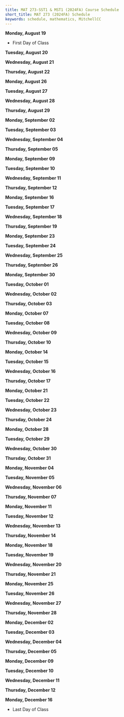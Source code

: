 ```yaml
---
title: MAT 273-SST1 & MST1 (2024FA) Course Schedule
short_title: MAT 273 (2024FA) Schedule
keywords: schedule, mathematics, MitchellCC
---
```


**Monday, August 19**
- First Day of Class

**Tuesday, August 20**

**Wednesday, August 21**

**Thursday, August 22**

**Monday, August 26**

**Tuesday, August 27**

**Wednesday, August 28**

**Thursday, August 29**

**Monday, September 02**

**Tuesday, September 03**

**Wednesday, September 04**

**Thursday, September 05**

**Monday, September 09**

**Tuesday, September 10**

**Wednesday, September 11**

**Thursday, September 12**

**Monday, September 16**

**Tuesday, September 17**

**Wednesday, September 18**

**Thursday, September 19**

**Monday, September 23**

**Tuesday, September 24**

**Wednesday, September 25**

**Thursday, September 26**

**Monday, September 30**

**Tuesday, October 01**

**Wednesday, October 02**

**Thursday, October 03**

**Monday, October 07**

**Tuesday, October 08**

**Wednesday, October 09**

**Thursday, October 10**

**Monday, October 14**

**Tuesday, October 15**

**Wednesday, October 16**

**Thursday, October 17**

**Monday, October 21**

**Tuesday, October 22**

**Wednesday, October 23**

**Thursday, October 24**

**Monday, October 28**

**Tuesday, October 29**

**Wednesday, October 30**

**Thursday, October 31**

**Monday, November 04**

**Tuesday, November 05**

**Wednesday, November 06**

**Thursday, November 07**

**Monday, November 11**

**Tuesday, November 12**

**Wednesday, November 13**

**Thursday, November 14**

**Monday, November 18**

**Tuesday, November 19**

**Wednesday, November 20**

**Thursday, November 21**

**Monday, November 25**

**Tuesday, November 26**

**Wednesday, November 27**

**Thursday, November 28**

**Monday, December 02**

**Tuesday, December 03**

**Wednesday, December 04**

**Thursday, December 05**

**Monday, December 09**

**Tuesday, December 10**

**Wednesday, December 11**

**Thursday, December 12**

**Monday, December 16**
- Last Day of Class